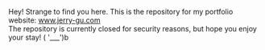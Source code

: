 Hey! Strange to find you here. This is the repository for my portfolio website: www.jerry-gu.com
<br>
The repository is currently closed for security reasons, but hope you enjoy your stay! ( '___')b
